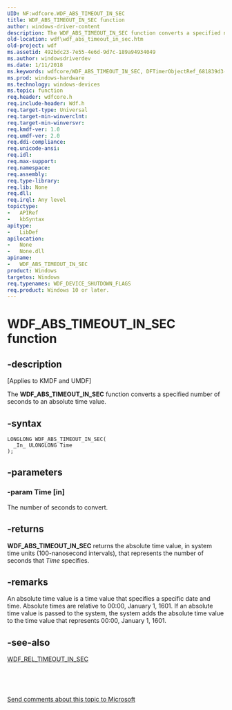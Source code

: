 ```yaml
---
UID: NF:wdfcore.WDF_ABS_TIMEOUT_IN_SEC
title: WDF_ABS_TIMEOUT_IN_SEC function
author: windows-driver-content
description: The WDF_ABS_TIMEOUT_IN_SEC function converts a specified number of seconds to an absolute time value.
old-location: wdf\wdf_abs_timeout_in_sec.htm
old-project: wdf
ms.assetid: 492bdc23-7e55-4e6d-9d7c-189a94934049
ms.author: windowsdriverdev
ms.date: 1/11/2018
ms.keywords: wdfcore/WDF_ABS_TIMEOUT_IN_SEC, DFTimerObjectRef_681839d3-3160-4f57-beeb-b5fe66dad3fe.xml, wdf.wdf_abs_timeout_in_sec, kmdf.wdf_abs_timeout_in_sec, WDF_ABS_TIMEOUT_IN_SEC function, WDF_ABS_TIMEOUT_IN_SEC
ms.prod: windows-hardware
ms.technology: windows-devices
ms.topic: function
req.header: wdfcore.h
req.include-header: Wdf.h
req.target-type: Universal
req.target-min-winverclnt: 
req.target-min-winversvr: 
req.kmdf-ver: 1.0
req.umdf-ver: 2.0
req.ddi-compliance: 
req.unicode-ansi: 
req.idl: 
req.max-support: 
req.namespace: 
req.assembly: 
req.type-library: 
req.lib: None
req.dll: 
req.irql: Any level
topictype:
-	APIRef
-	kbSyntax
apitype:
-	LibDef
apilocation:
-	None
-	None.dll
apiname:
-	WDF_ABS_TIMEOUT_IN_SEC
product: Windows
targetos: Windows
req.typenames: WDF_DEVICE_SHUTDOWN_FLAGS
req.product: Windows 10 or later.
---
```


# WDF_ABS_TIMEOUT_IN_SEC function


## -description


<p class="CCE_Message">[Applies to KMDF and UMDF]

The <b>WDF_ABS_TIMEOUT_IN_SEC</b> function converts a specified number of seconds to an absolute time value.


## -syntax


````
LONGLONG WDF_ABS_TIMEOUT_IN_SEC(
  _In_ ULONGLONG Time
);
````


## -parameters




### -param Time [in]

The number of seconds to convert.


## -returns



<b>WDF_ABS_TIMEOUT_IN_SEC</b> returns the absolute time value, in system time units (100-nanosecond intervals), that represents the number of seconds that <i>Time</i> specifies.




## -remarks



An absolute time value is a time value that specifies a specific date and time. Absolute times are relative to 00:00, January 1, 1601. If an absolute time value is passed to the system, the system adds the absolute time value to the time value that represents 00:00, January 1, 1601.




## -see-also

<a href="..\wdfcore\nf-wdfcore-wdf_rel_timeout_in_sec.md">WDF_REL_TIMEOUT_IN_SEC</a>



 

 

<a href="mailto:wsddocfb@microsoft.com?subject=Documentation%20feedback [wdf\wdf]:%20WDF_ABS_TIMEOUT_IN_SEC function%20 RELEASE:%20(1/11/2018)&amp;body=%0A%0APRIVACY STATEMENT%0A%0AWe use your feedback to improve the documentation. We don't use your email address for any other purpose, and we'll remove your email address from our system after the issue that you're reporting is fixed. While we're working to fix this issue, we might send you an email message to ask for more info. Later, we might also send you an email message to let you know that we've addressed your feedback.%0A%0AFor more info about Microsoft's privacy policy, see http://privacy.microsoft.com/en-us/default.aspx." title="Send comments about this topic to Microsoft">Send comments about this topic to Microsoft</a>

